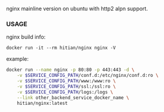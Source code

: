 
nginx mainline version on ubuntu with http2 alpn support.

### USAGE

nginx build info:

`docker run -it --rm hitian/nginx nginx -V`

example:
```bash
docker run --name nginx -p 80:80 -p 443:443 -d \
    -v $SERVICE_CONFIG_PATH/conf.d:/etc/nginx/conf.d:ro \
    -v $SERVICE_CONFIG_PATH/www:/www:ro \
    -v $SERVICE_CONFIG_PATH/ssl:/ssl:ro \
    -v $SERVICE_CONFIG_PATH/logs:/logs \
    --link other_backend_service_docker_name \
    hitian/nginx:latest
```
